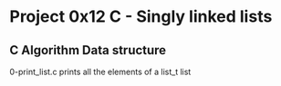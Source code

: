# Project 0x12 C - Singly linked lists
## C Algorithm Data structure
0-print_list.c prints all the elements of a list_t list
